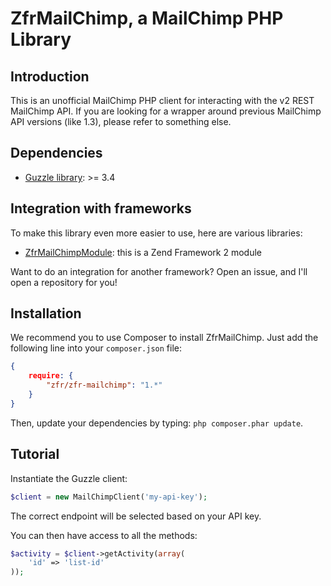 # ZfrMailChimp, a MailChimp PHP Library

## Introduction

This is an unofficial MailChimp PHP client for interacting with the v2 REST MailChimp API. If you are looking
for a wrapper around previous MailChimp API versions (like 1.3), please refer to something else.

## Dependencies

* [Guzzle library](http://guzzlephp.org): >= 3.4

## Integration with frameworks

To make this library even more easier to use, here are various libraries:

* [ZfrMailChimpModule](https://github.com/zf-fr/zfr-mailchimp-module): this is a Zend Framework 2 module

Want to do an integration for another framework? Open an issue, and I'll open a repository for you!

## Installation

We recommend you to use Composer to install ZfrMailChimp. Just add the following line into your `composer.json` file:

```json
{
    require: {
        "zfr/zfr-mailchimp": "1.*"
    }
}
```

Then, update your dependencies by typing: `php composer.phar update`.

## Tutorial

Instantiate the Guzzle client:

```php
$client = new MailChimpClient('my-api-key');
```

The correct endpoint will be selected based on your API key.

You can then have access to all the methods:

```php
$activity = $client->getActivity(array(
    'id' => 'list-id'
));
```

